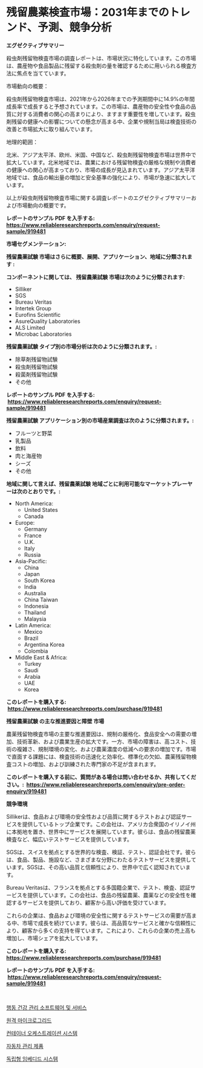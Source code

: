 <p><h1>残留農薬検査市場：2031年までのトレンド、予測、競争分析</h1></p><p><strong>エグゼクティブサマリー</strong></p>
<p><p>殺虫剤残留物検査市場の調査レポートは、市場状況に特化しています。この市場は、農産物や食品製品に残留する殺虫剤の量を確認するために用いられる検査方法に焦点を当てています。</p><p>市場動向の概要：</p><p>殺虫剤残留物検査市場は、2021年から2026年までの予測期間中に14.9%の年間成長率で成長すると予想されています。この市場は、農産物の安全性や食品の品質に対する消費者の関心の高まりにより、ますます重要性を増しています。殺虫剤残留の健康への影響についての懸念が高まる中、企業や規制当局は検査技術の改善と市場拡大に取り組んでいます。</p><p>地理的範囲：</p><p>北米、アジア太平洋、欧州、米国、中国など、殺虫剤残留物検査市場は世界中で拡大しています。北米地域では、農業における残留物検査の厳格な規制や消費者の健康への関心が高まっており、市場の成長が見込まれています。アジア太平洋地域では、食品の輸出量の増加と安全基準の強化により、市場が急速に拡大しています。</p><p>以上が殺虫剤残留物検査市場に関する調査レポートのエグゼクティブサマリーおよび市場動向の概要です。</p></p>
<p><strong>レポートのサンプル PDF を入手する: <a href="https://www.reliableresearchreports.com/enquiry/request-sample/919481">https://www.reliableresearchreports.com/enquiry/request-sample/919481</a></strong></p>
<p><strong>市場セグメンテーション:</strong></p>
<p><strong> 残留農薬試験 市場はさらに概要、展開、アプリケーション、地域に分類されます :</strong></p>
<p><strong>コンポーネントに関しては、 残留農薬試験 市場は次のように分類されます: &nbsp;</strong></p>
<p><ul><li>Silliker</li><li>SGS</li><li>Bureau Veritas</li><li>Intertek Group</li><li>Eurofins Scientific</li><li>AsureQuality Laboratories</li><li>ALS Limited</li><li>Microbac Laboratories</li></ul></p>
<p><strong> 残留農薬試験 タイプ別の市場分析は次のように分類されます。:</strong></p>
<p><ul><li>除草剤残留物試験</li><li>殺虫剤残留物試験</li><li>殺菌剤残留物試験</li><li>その他</li></ul></p>
<p><strong>レポートのサンプル PDF を入手する: &nbsp;<a href="https://www.reliableresearchreports.com/enquiry/request-sample/919481">https://www.reliableresearchreports.com/enquiry/request-sample/919481</a></strong></p>
<p><strong> 残留農薬試験 アプリケーション別の市場産業調査は次のように分類されます。:</strong></p>
<p><ul><li>フルーツと野菜</li><li>乳製品</li><li>飲料</li><li>肉と海産物</li><li>シーズ</li><li>その他</li></ul></p>
<p><strong>地域に関して言えば、残留農薬試験 地域ごとに利用可能なマーケットプレーヤーは次のとおりです。:</strong></p>
<p><ul>
    <li>
        North America:
        <ul>
            <li>United States</li>
            <li>Canada</li>
        </ul>
    </li>
    <li>
        Europe:
        <ul>
            <li>Germany</li>
            <li>France</li>
            <li>U.K.</li>
            <li>Italy</li>
            <li>Russia</li>
        </ul>
    </li>
    <li>
        Asia-Pacific:
        <ul>
            <li>China</li>
            <li>Japan</li>
            <li>South Korea</li>
            <li>India</li>
            <li>Australia</li>
            <li>China Taiwan</li>
            <li>Indonesia</li>
            <li>Thailand</li>
            <li>Malaysia</li>
        </ul>
    </li>
    <li>
        Latin America:
        <ul>
            <li>Mexico</li>
            <li>Brazil</li>
            <li>Argentina Korea</li>
            <li>Colombia</li>
        </ul>
    </li>
    <li>
        Middle East & Africa:
        <ul>
            <li>Turkey</li>
            <li>Saudi</li>
            <li>Arabia</li>
            <li>UAE</li>
            <li>Korea</li>
        </ul>
    </li>
    </ul></p>
<p><strong>このレポートを購入する: &nbsp;<a href="https://www.reliableresearchreports.com/purchase/919481">https://www.reliableresearchreports.com/purchase/919481</a></strong></p>
<p><strong>残留農薬試験 の主な推進要因と障壁 市場</strong></p>
<p><p>農薬残留物検査市場の主要な推進要因は、規制の厳格化、食品安全への需要の増加、技術革新、および農業生産の拡大です。一方、市場の障害は、高コスト、技術の複雑さ、規制環境の変化、および農薬濃度の低減への要求の増加です。市場で直面する課題には、検査技術の迅速化と効率化、標準化の欠如、農薬残留物検査コストの増加、および訓練された専門家の不足が含まれます。</p></p>
<p><strong>このレポートを購入する前に、質問がある場合は問い合わせるか、共有してください。:&nbsp; <a href="https://www.reliableresearchreports.com/enquiry/pre-order-enquiry/919481">https://www.reliableresearchreports.com/enquiry/pre-order-enquiry/919481</a></strong></p>
<p><strong>競争環境</strong></p>
<p><p>Sillikerは、食品および環境の安全性および品質に関するテストおよび認証サービスを提供しているトップ企業です。この会社は、アメリカ合衆国のイリノイ州に本拠地を置き、世界中にサービスを展開しています。彼らは、食品の残留農薬検査など、幅広いテストサービスを提供しています。</p><p>SGSは、スイスを拠点とする世界的な検査、検証、テスト、認証会社です。彼らは、食品、製品、施設など、さまざまな分野にわたるテストサービスを提供しています。SGSは、その高い品質と信頼性により、世界中で広く認知されています。</p><p>Bureau Veritasは、フランスを拠点とする多国籍企業で、テスト、検査、認証サービスを提供しています。この会社は、食品の残留農薬、農薬などの安全性を確認するサービスを提供しており、顧客から高い評価を受けています。</p><p>これらの企業は、食品および環境の安全性に関するテストサービスの需要が高まる中、市場で成長を続けています。彼らは、高品質なサービスと確かな信頼性により、顧客から多くの支持を得ています。これにより、これらの企業の売上高も増加し、市場シェアを拡大しています。</p></p>
<p><strong>このレポートを購入する: &nbsp; <a href="https://www.reliableresearchreports.com/purchase/919481">https://www.reliableresearchreports.com/purchase/919481</a></strong></p>
<p><strong>レポートのサンプル PDF を入手する: &nbsp;<a href="https://www.reliableresearchreports.com/enquiry/request-sample/919481">https://www.reliableresearchreports.com/enquiry/request-sample/919481</a></strong><strong></strong></p>
<p>&nbsp;</p>
<p><p><a href="https://github.com/sougarounis/Market-Research-Report-List-2/blob/main/4293890182918.md">행동 건강 관리 소프트웨어 및 서비스</a></p><p><a href="https://github.com/laholand/Market-Research-Report-List-2/blob/main/7192240182919.md">원격 마이크로그리드</a></p><p><a href="https://github.com/laholand/Market-Research-Report-List-2/blob/main/9595920182917.md">컨테이너 오케스트레이션 시스템</a></p><p><a href="https://github.com/sougarounis/Market-Research-Report-List-2/blob/main/7787570182920.md">자동차 관리 제품</a></p><p><a href="https://github.com/sougarounis/Market-Research-Report-List-2/blob/main/5166867182916.md">독립형 임베디드 시스템</a></p></p>